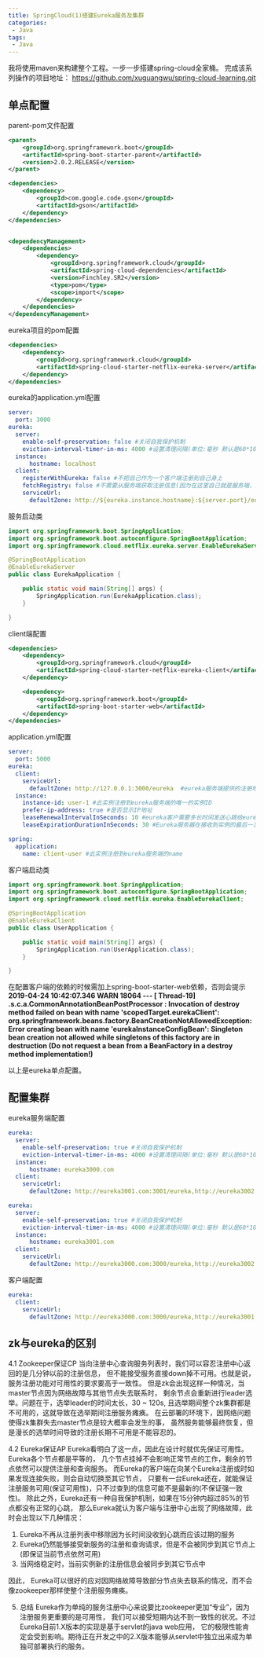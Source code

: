 ```yaml
---
title: SpringCloud(1)搭建Eureka服务及集群
categories:
 - Java
tags: 
 - Java
---
```


我将使用maven来构建整个工程。一步一步搭建spring-cloud全家桶。
完成该系列操作的项目地址：
https://github.com/xuguangwu/spring-cloud-learning.git

## 单点配置
parent-pom文件配置
````xml
<parent>
    <groupId>org.springframework.boot</groupId>
    <artifactId>spring-boot-starter-parent</artifactId>
    <version>2.0.2.RELEASE</version>
</parent>

<dependencies>
    <dependency>
        <groupId>com.google.code.gson</groupId>
        <artifactId>gson</artifactId>
    </dependency>
</dependencies>


<dependencyManagement>
    <dependencies>
        <dependency>
            <groupId>org.springframework.cloud</groupId>
            <artifactId>spring-cloud-dependencies</artifactId>
            <version>Finchley.SR2</version>
            <type>pom</type>
            <scope>import</scope>
        </dependency>
    </dependencies>
</dependencyManagement>
````

eureka项目的pom配置
````xml
<dependencies>
    <dependency>
        <groupId>org.springframework.cloud</groupId>
        <artifactId>spring-cloud-starter-netflix-eureka-server</artifactId>
    </dependency>
</dependencies>
````

eureka的application.yml配置
````yaml
server:
  port: 3000
eureka:
  server:
    enable-self-preservation: false #关闭自我保护机制
    eviction-interval-timer-in-ms: 4000 #设置清理间隔(单位:毫秒 默认是60*1000)
  instance:
      hostname: localhost
  client:
    registerWithEureka: false #不把自己作为一个客户端注册到自己身上
    fetchRegistry: false #不需要从服务端获取注册信息(因为在这里自己就是服务端，而且已经禁用自己注册了)
    serviceUrl:
      defaultZone: http://${eureka.instance.hostname}:${server.port}/eureka
````

服务启动类
````java
import org.springframework.boot.SpringApplication;
import org.springframework.boot.autoconfigure.SpringBootApplication;
import org.springframework.cloud.netflix.eureka.server.EnableEurekaServer;

@SpringBootApplication
@EnableEurekaServer
public class EurekaApplication {

    public static void main(String[] args) {
        SpringApplication.run(EurekaApplication.class);
    }

}
````

client端配置
````xml
<dependencies>
    <dependency>
        <groupId>org.springframework.cloud</groupId>
        <artifactId>spring-cloud-starter-netflix-eureka-client</artifactId>
    </dependency>

    <dependency>
        <groupId>org.springframework.boot</groupId>
        <artifactId>spring-boot-starter-web</artifactId>
    </dependency>
</dependencies>
````

application.yml配置
````yaml
server:
  port: 5000
eureka:
  client:
    serviceUrl:
      defaultZone: http://127.0.0.1:3000/eureka  #eureka服务端提供的注册地址 参考服务端配置的这个路径
  instance:
    instance-id: user-1 #此实例注册到eureka服务端的唯一的实例ID
    prefer-ip-address: true #是否显示IP地址
    leaseRenewalIntervalInSeconds: 10 #eureka客户需要多长时间发送心跳给eureka服务器，表明它仍然活着,默认为30 秒 (与下面配置的单位都是秒)
    leaseExpirationDurationInSeconds: 30 #Eureka服务器在接收到实例的最后一次发出的心跳后，需要等待多久才可以将此实例删除，默认为90秒

spring:
  application:
    name: client-user #此实例注册到eureka服务端的name
````

客户端启动类
````java
import org.springframework.boot.SpringApplication;
import org.springframework.boot.autoconfigure.SpringBootApplication;
import org.springframework.cloud.netflix.eureka.EnableEurekaClient;

@SpringBootApplication
@EnableEurekaClient
public class UserApplication {

    public static void main(String[] args) {
        SpringApplication.run(UserApplication.class);
    }

}
````

在配置客户端的依赖的时候需加上spring-boot-starter-web依赖，否则会提示
**2019-04-24 10:42:07.346  WARN 18064 --- [      Thread-19] .s.c.a.CommonAnnotationBeanPostProcessor : Invocation of destroy method failed on bean with name 'scopedTarget.eurekaClient': org.springframework.beans.factory.BeanCreationNotAllowedException: Error creating bean with name 'eurekaInstanceConfigBean': Singleton bean creation not allowed while singletons of this factory are in destruction (Do not request a bean from a BeanFactory in a destroy method implementation!)**

以上是eureka单点配置。

## 配置集群
eureka服务端配置
````yaml
eureka:
  server:
    enable-self-preservation: true #关闭自我保护机制
    eviction-interval-timer-in-ms: 4000 #设置清理间隔(单位:毫秒 默认是60*1000)
  instance:
      hostname: eureka3000.com
  client:
    serviceUrl:
      defaultZone: http://eureka3001.com:3001/eureka,http://eureka3002.com:3002/eureka

eureka:
  server:
    enable-self-preservation: true #关闭自我保护机制
    eviction-interval-timer-in-ms: 4000 #设置清理间隔(单位:毫秒 默认是60*1000)
  instance:
      hostname: eureka3001.com
  client:
    serviceUrl:
      defaultZone: http://eureka3000.com:3000/eureka,http://eureka3002.com:3002/eureka
````

客户端配置
````yaml
eureka:
  client:
    serviceUrl:
      defaultZone: http://eureka3000.com:3000/eureka,http://eureka3001.com:3001/eureka,http://eureka3002.com:3002/eureka #eureka服务端提供的注册地址 参考服务端配置的这个路径
````

## zk与eureka的区别
4.1 Zookeeper保证CP
当向注册中心查询服务列表时，我们可以容忍注册中心返回的是几分钟以前的注册信息，
但不能接受服务直接down掉不可用。也就是说，服务注册功能对可用性的要求要高于一致性。
但是zk会出现这样一种情况，当master节点因为网络故障与其他节点失去联系时，
剩余节点会重新进行leader选举。问题在于，选举leader的时间太长，30 ~ 120s, 
且选举期间整个zk集群都是不可用的，这就导致在选举期间注册服务瘫痪。
在云部署的环境下，因网络问题使得zk集群失去master节点是较大概率会发生的事，
虽然服务能够最终恢复，但是漫长的选举时间导致的注册长期不可用是不能容忍的。

4.2 Eureka保证AP
Eureka看明白了这一点，因此在设计时就优先保证可用性。Eureka各个节点都是平等的，
几个节点挂掉不会影响正常节点的工作，剩余的节点依然可以提供注册和查询服务。
而Eureka的客户端在向某个Eureka注册或时如果发现连接失败，则会自动切换至其它节点，
只要有一台Eureka还在，就能保证注册服务可用(保证可用性)，只不过查到的信息可能不是最新的(不保证强一致性)。
除此之外，Eureka还有一种自我保护机制，如果在15分钟内超过85%的节点都没有正常的心跳，
那么Eureka就认为客户端与注册中心出现了网络故障，此时会出现以下几种情况： 
1. Eureka不再从注册列表中移除因为长时间没收到心跳而应该过期的服务 
2. Eureka仍然能够接受新服务的注册和查询请求，但是不会被同步到其它节点上(即保证当前节点依然可用) 
3. 当网络稳定时，当前实例新的注册信息会被同步到其它节点中

因此， Eureka可以很好的应对因网络故障导致部分节点失去联系的情况，而不会像zookeeper那样使整个注册服务瘫痪。

5. 总结
Eureka作为单纯的服务注册中心来说要比zookeeper更加“专业”，因为注册服务更重要的是可用性，
我们可以接受短期内达不到一致性的状况。不过Eureka目前1.X版本的实现是基于servlet的java web应用，
它的极限性能肯定会受到影响。期待正在开发之中的2.X版本能够从servlet中独立出来成为单独可部署执行的服务。